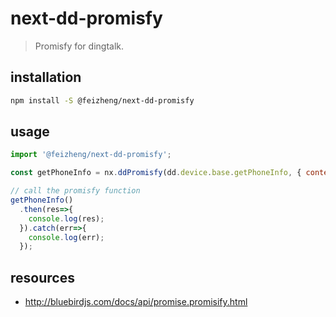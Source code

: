 # next-dd-promisfy
> Promisfy for dingtalk.

## installation
```bash
npm install -S @feizheng/next-dd-promisfy
```

## usage
```js
import '@feizheng/next-dd-promisfy';

const getPhoneInfo = nx.ddPromisfy(dd.device.base.getPhoneInfo, { context: dd.device.base });

// call the promisfy function
getPhoneInfo()
  .then(res=>{
    console.log(res);
  }).catch(err=>{
    console.log(err);
  });
```

## resources
- http://bluebirdjs.com/docs/api/promise.promisify.html

